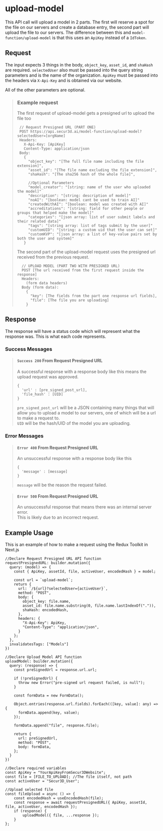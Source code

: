 # upload-model

This API call will upload a model in 2 parts. The first will reserve a spot for the file on our servers and create a database entry, the second part will upload the file to our servers. The difference between this and ``model-function/upload-model`` is that this uses an ``ApiKey`` instead of a ``IdToken``.

## Request

The input expects 3 things in the body, `object_key`, `asset_id`, and `shaHash` are required. `selectedUser` also must be passed into the query string parameters and is the name of the organization. `ApiKey` must be passed into the headers via `X-Api-Key` and is obtained via our website.

All of the other parameters are optional.    

> ### Example request
>   The first request of upload-model gets a presigned url to upload the file too
>
>    ```{r, tidy=FALSE, eval=FALSE, highlight=FALSE }
>     // Request Presigned URL (PART ONE)
>     POST https://api.secur3d.ai/model-function/upload-model?selectedUser=[orgName]
>     Headers:
>       X-Api-Key: [ApiKey]
>       Content-Type: application/json
>     Body:
>       {
>         "object_key": "[The full file name including the file extension]",
>         "asset_id": "[The file name excluding the file extension]",
>         "shaHash": "[The sha256 hash of the whole file]",
>
>         //Optional Parameters
>         "model_creator": "[string: name of the user who uploaded the model]"
>         "description": "[string: description of model]"
>         "noAI": "[boolean: model cant be used to train AI]"
>         "createdWithAI": "[boolean: model was created with AI]"
>         "accreditations": "[string: field for other people or groups that helped make the model]"
>         "categories": "[json array: list of user submit labels and their related data]"
>         "tags": "[string array: list of tags submit by the user]"
>         "customUID": "[string: a custom uid that the user can set]"
>         "customKVP": "[json array: a list of key-value pairs set by both the user and system]"
>       }
>    ```
>
>   The second part of the upload-model request uses the presigned url received from the previous request.
>   ```
>     // UPLOAD MODEL (PART TWO WITH PRESIGNED URL)
>     POST [The url received from the first request inside the response]
>     Headers:
>       (form data headers)
>     Body (form data):
>       {
>         "key": [The fields from the part one response url fields],
>         "file": [The file you are uploading]
>       }
>   ```


## Response

The response will have a status code which will represent what the response was. This is what each code represents.

### Success Messages

> #### ``Success 200`` From Request Presigned URL
> A successful response with a response body like this means the upload request was approved.
>
>     {
>       'url' : [pre_signed_post_url],
>       'file_hash' : [UID]
>     }
> ``pre_signed_post_url`` will be a JSON containing many things that will allow you to upload a model to our servers, one of which will be a url to make a request to.  
> ``UID`` will be the hash/UID of the model you are uploading.  

### Error Messages

> #### ``Error 400`` From Request Presigned URL
> An unsuccessful response with a response body like this
>
>     {
>       'message' : [message]
>     }
> ``message`` will be the reason the request failed.

> #### ``Error 500`` From Request Presigned URL
> An unsuccessful response that means there was an internal server error.  
> This is likely due to an incorrect request.

## Example Usage

This is an example of how to make a request using the Redux Toolkit in Next.js

    //Declare Request Presigned URL API function
    requestPresignedURL: builder.mutation({
      query: (model) => {
        const { ApiKey, assetId, file, activeUser, encodedHash } = model;

        const url = `upload-model`;
        return {
          url: `/${url}?selectedUser={activeUser}`,
          method: "POST",
          body: {
            object_key: file.name,
            asset_id: file.name.substring(0, file.name.lastIndexOf(".")),
            shaHash: encodedHash,
          },
          headers: {
            "X-Api-Key": ApiKey,
            "Content-Type": "application/json",
          }
        };
      },
      invalidatesTags: ["Models"]
    })

    //Declare Upload Model API function
    uploadModel: builder.mutation({
      query: (response) => {
        const preSignedUrl = response.url.url;

        if (!preSignedUrl) {
          throw new Error("pre-signed url request failed, is null");
        }

        const formData = new FormData();

        Object.entries(response.url.fields).forEach(([key, value]: any) => {
          formData.append(key, value);
        });

        formData.append("file", response.file);

        return {
          url: preSignedUrl,
          method: "POST",
          body: formData,
        };
      }
    })

    //Declare required variables
    const ApiKey = "YourApiKeyFromSecur3DWebsite";
    const file = [FILE_TO_UPLOAD]; //The file itself, not path
    const activeUser = "Secur3D_User";

    //Upload selected file
    const fileUpload = async () => {
        const encodedHash = useEncodedHash(file);
        const response = await requestPresignedURL({ ApiKey, assetId, file, activeUser, encodedHash });
        if (response) {
            uploadModel({ file, ...response });
        }
    };